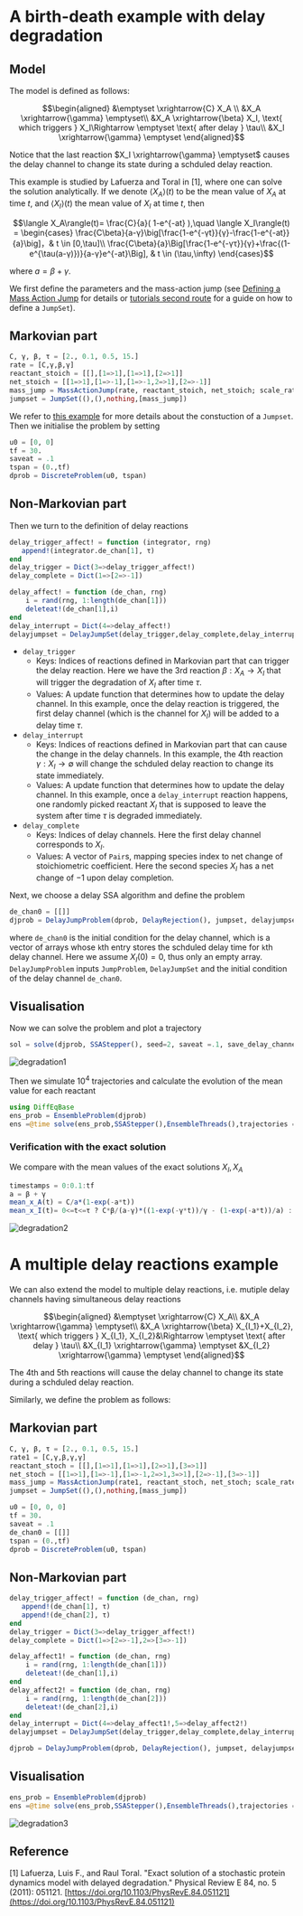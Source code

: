 # A birth-death example with delay degradation

## Model

The model is defined as follows:
```math
\begin{aligned}
&\emptyset \xrightarrow{C} X_A \\
&X_A \xrightarrow{\gamma} \emptyset\\
&X_A \xrightarrow{\beta}  X_I, \text{ which triggers  } X_I\Rightarrow \emptyset \text{ after delay } \tau\\
&X_I \xrightarrow{\gamma} \emptyset  
\end{aligned}
```
Notice that the last reaction $X_I \xrightarrow{\gamma} \emptyset$ causes the delay channel to change its state during a schduled delay reaction.

This example is studied by Lafuerza and Toral in [1], where one can solve the solution analytically. If we denote $\langle X_A\rangle(t)$ to be the mean value of $X_A$ at time $t$, and $\langle X_I\rangle(t)$ the mean value of $X_I$ at time $t$, then
```math
\langle X_A\rangle(t)= \frac{C}{a}( 1-e^{-at} ),\quad \langle X_I\rangle(t) = \begin{cases}
\frac{C\beta}{a-γ}\big[\frac{1-e^{-γt}}{γ}-\frac{1-e^{-at}}{a}\big]，& t \in [0,\tau]\\
\frac{C\beta}{a}\Big[\frac{1-e^{-γτ}}{γ}+\frac{(1-e^{\tau(a-γ)})}{a-γ}e^{-at}\Big], & t \in (\tau,\infty)
\end{cases}
```
where $a = β + γ$.

We first define the parameters and the mass-action jump (see [Defining a Mass Action Jump](https://diffeq.sciml.ai/stable/types/jump_types/#Defining-a-Mass-Action-Jump) for details or [tutorials second route](tutorials.md) for a guide on how to define a `JumpSet`).
## Markovian part
```julia
C, γ, β, τ = [2., 0.1, 0.5, 15.]
rate = [C,γ,β,γ]
reactant_stoich = [[],[1=>1],[1=>1],[2=>1]]
net_stoich = [[1=>1],[1=>-1],[1=>-1,2=>1],[2=>-1]]
mass_jump = MassActionJump(rate, reactant_stoich, net_stoich; scale_rates =false)
jumpset = JumpSet((),(),nothing,[mass_jump])
```
We refer to [this example](tutorials.md) for more details about the constuction of a `Jumpset`. Then we initialise the problem by setting
```julia
u0 = [0, 0]
tf = 30.
saveat = .1
tspan = (0.,tf)
dprob = DiscreteProblem(u0, tspan)
```

## Non-Markovian part

Then we turn to the definition of delay reactions

```julia
delay_trigger_affect! = function (integrator, rng)
   append!(integrator.de_chan[1], τ)
end
delay_trigger = Dict(3=>delay_trigger_affect!)
delay_complete = Dict(1=>[2=>-1]) 

delay_affect! = function (de_chan, rng)
    i = rand(rng, 1:length(de_chan[1]))
    deleteat!(de_chan[1],i)
end
delay_interrupt = Dict(4=>delay_affect!) 
delayjumpset = DelayJumpSet(delay_trigger,delay_complete,delay_interrupt)
```

- `delay_trigger`  
  - Keys: Indices of reactions defined in Markovian part that can trigger the delay reaction. Here we have the 3rd reaction $\beta: X_A \rightarrow X_I$ that will trigger the degradation of $X_I$ after time $\tau$.
  - Values: A update function that determines how to update the delay channel. In this example, once the delay reaction is triggered, the first delay channel (which is the channel for $X_I$) will be added to a delay time $\tau$.			
- `delay_interrupt`
  - Keys: Indices of reactions defined in Markovian part that can cause the change in the delay channels. In this example, the 4th reaction $\gamma : X_I \rightarrow \emptyset$ will change the schduled delay reaction to change its state immediately.
  - Values: A update function that determines how to update the delay channel. In this example, once a `delay_interrupt` reaction happens, one randomly picked reactant $X_I$ that is supposed to leave the system after time $\tau$ is degraded immediately.  
- `delay_complete` 
  - Keys: Indices of delay channels. Here the first delay channel corresponds to $X_I$.
  - Values: A vector of `Pair`s, mapping species index to net change of stoichiometric coefficient. Here the second species $X_I$ has a net change of $-1$ upon delay completion.

Next, we choose a delay SSA algorithm and define the problem
```julia
de_chan0 = [[]]
djprob = DelayJumpProblem(dprob, DelayRejection(), jumpset, delayjumpset, de_chan0, save_positions=(true,true))
```
where `de_chan0` is the initial condition for the delay channel, which is a vector of arrays whose `k`th entry stores the schduled delay time for `k`th delay channel. Here we assume $X_I(0) = 0$, thus only an empty array. `DelayJumpProblem` inputs `JumpProblem`, `DelayJumpSet` and the initial condition of the delay channel `de_chan0`.

## Visualisation
Now we can solve the problem and plot a trajectory
```julia
sol = solve(djprob, SSAStepper(), seed=2, saveat =.1, save_delay_channel = false)
```
![degradation1](../assets/delay_degradation1.svg)

Then we simulate $10^4$ trajectories and calculate the evolution of the mean value for each reactant
```julia
using DiffEqBase
ens_prob = EnsembleProblem(djprob)
ens =@time solve(ens_prob,SSAStepper(),EnsembleThreads(),trajectories = 1e4, saveat = .1, save_delay_channel =false)
```

### Verification with the exact solution
We compare with the mean values of the exact solutions $X_I, X_A$
```julia
timestamps = 0:0.1:tf
a = β + γ 
mean_x_A(t) = C/a*(1-exp(-a*t))
mean_x_I(t)= 0<=t<=τ ? C*β/(a-γ)*((1-exp(-γ*t))/γ - (1-exp(-a*t))/a) : C*β/a*((1-exp(-γ*τ))/γ + exp(-a*t)*(1-exp((a-γ)τ))/(a-γ))
```
![degradation2](../assets/delay_degradation2.svg)


# A multiple delay reactions example

We can also extend the model to multiple delay reactions, i.e. mutiple delay channels having simultaneous delay reactions
```math
\begin{aligned}
&\emptyset \xrightarrow{C} X_A\\
&X_A \xrightarrow{\gamma} \emptyset\\
&X_A \xrightarrow{\beta}  X_{I_1}+X_{I_2}, \text{ which triggers  } X_{I_1}, X_{I_2}&\Rightarrow \emptyset \text{ after delay } \tau\\
&X_{I_1} \xrightarrow{\gamma} \emptyset
&X_{I_2} \xrightarrow{\gamma} \emptyset
\end{aligned}
```
The 4th and 5th reactions will cause the delay channel to change its state during a schduled delay reaction.

Similarly, we define the problem as follows:
## Markovian part
```julia
C, γ, β, τ = [2., 0.1, 0.5, 15.]
rate1 = [C,γ,β,γ,γ]
reactant_stoch = [[],[1=>1],[1=>1],[2=>1],[3=>1]]
net_stoch = [[1=>1],[1=>-1],[1=>-1,2=>1,3=>1],[2=>-1],[3=>-1]]
mass_jump = MassActionJump(rate1, reactant_stoch, net_stoch; scale_rates =false)
jumpset = JumpSet((),(),nothing,[mass_jump])
```

```julia
u0 = [0, 0, 0]
tf = 30.
saveat = .1
de_chan0 = [[]]
tspan = (0.,tf)
dprob = DiscreteProblem(u0, tspan)
```
## Non-Markovian part
```julia
delay_trigger_affect! = function (de_chan, rng)
   append!(de_chan[1], τ)
   append!(de_chan[2], τ)
end
delay_trigger = Dict(3=>delay_trigger_affect!)
delay_complete = Dict(1=>[2=>-1],2=>[3=>-1]) 

delay_affect1! = function (de_chan, rng)
    i = rand(rng, 1:length(de_chan[1]))
    deleteat!(de_chan[1],i)
end
delay_affect2! = function (de_chan, rng)
    i = rand(rng, 1:length(de_chan[2]))
    deleteat!(de_chan[2],i)
end
delay_interrupt = Dict(4=>delay_affect1!,5=>delay_affect2!) 
delayjumpset = DelayJumpSet(delay_trigger,delay_complete,delay_interrupt)
```

```julia
djprob = DelayJumpProblem(dprob, DelayRejection(), jumpset, delayjumpset, de_chan0, save_positions=(true,true))
```
## Visualisation
```julia
ens_prob = EnsembleProblem(djprob)
ens =@time solve(ens_prob,SSAStepper(),EnsembleThreads(),trajectories = 10^4, saveat = .1, save_delay_channel =false)
```
![degradation3](../assets/delay_multidegradation3.svg)



## Reference
[1] Lafuerza, Luis F., and Raul Toral. "Exact solution of a stochastic protein dynamics model with delayed degradation." Physical Review E 84, no. 5 (2011): 051121. [https://doi.org/10.1103/PhysRevE.84.051121](https://doi.org/10.1103/PhysRevE.84.051121)